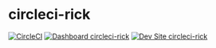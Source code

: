 # circleci-rick

[![CircleCI](https://circleci.com/gh/rick02840/circleci-rick.svg?style=shield)](https://circleci.com/gh/rick02840/circleci-rick)
[![Dashboard circleci-rick](https://img.shields.io/badge/dashboard-circleci_rick-yellow.svg)](https://dashboard.pantheon.io/sites/cd64edaa-8ba8-481d-a18d-1ed024f6677f#dev/code)
[![Dev Site circleci-rick](https://img.shields.io/badge/site-circleci_rick-blue.svg)](http://dev-circleci-rick.pantheonsite.io/)
